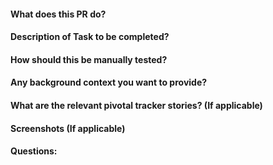 #### What does this PR do?



#### Description of Task to be completed?



#### How should this be manually tested?



#### Any background context you want to provide?



#### What are the relevant pivotal tracker stories? (If applicable)



#### Screenshots (If applicable)



#### Questions: